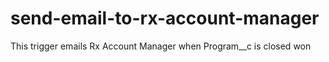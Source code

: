 # send-email-to-rx-account-manager
This trigger emails Rx Account Manager when Program__c is closed won
